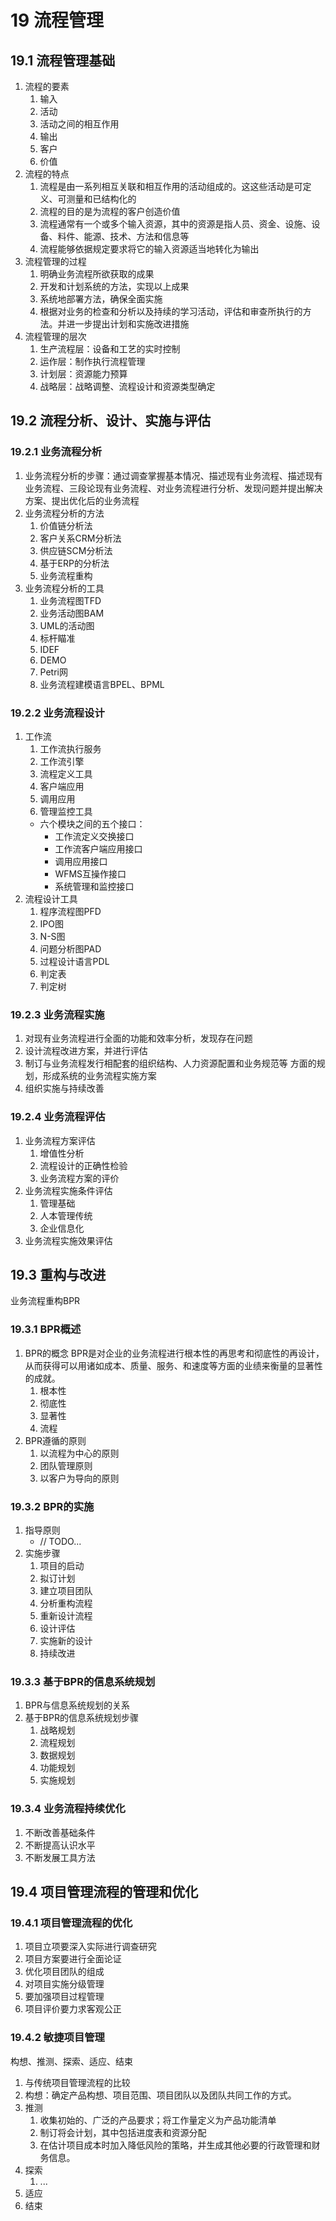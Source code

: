# 19 流程管理
## 19.1 流程管理基础
1. 流程的要素
	1. 输入
	2. 活动
	3. 活动之间的相互作用
	4. 输出
	5. 客户
	6. 价值
2. 流程的特点
	1. 流程是由一系列相互关联和相互作用的活动组成的。这这些活动是可定义、可测量和已结构化的
	2. 流程的目的是为流程的客户创造价值
	3. 流程通常有一个或多个输入资源，其中的资源是指人员、资金、设施、设备、料件、能源、技术、方法和信息等
	4. 流程能够依据规定要求将它的输入资源适当地转化为输出
3. 流程管理的过程
	1. 明确业务流程所欲获取的成果
	2. 开发和计划系统的方法，实现以上成果
	3. 系统地部署方法，确保全面实施
	4. 根据对业务的检查和分析以及持续的学习活动，评估和审查所执行的方法。并进一步提出计划和实施改进措施
4. 流程管理的层次
	1. 生产流程层：设备和工艺的实时控制
	2. 运作层：制作执行流程管理
	3. 计划层：资源能力预算
	4. 战略层：战略调整、流程设计和资源类型确定

## 19.2 流程分析、设计、实施与评估
### 19.2.1 业务流程分析
1. 业务流程分析的步骤：通过调查掌握基本情况、描述现有业务流程、描述现有业务流程、三段论现有业务流程、对业务流程进行分析、发现问题并提出解决方案、提出优化后的业务流程
2. 业务流程分析的方法
	1. 价值链分析法
	2. 客户关系CRM分析法
	3. 供应链SCM分析法
	4. 基于ERP的分析法
	5. 业务流程重构
3. 业务流程分析的工具
	1. 业务流程图TFD
	2. 业务活动图BAM
	3. UML的活动图
	4. 标杆瞄准
	5. IDEF
	6. DEMO
	7. Petri网
	9. 业务流程建模语言BPEL、BPML
	
### 19.2.2 业务流程设计
1. 工作流
	1. 工作流执行服务
	2. 工作流引擎
	3. 流程定义工具
	4. 客户端应用
	5. 调用应用
	6. 管理监控工具
	- 六个模块之间的五个接口：
		- 工作流定义交换接口
		- 工作流客户端应用接口
		- 调用应用接口
		- WFMS互操作接口
		- 系统管理和监控接口
2. 流程设计工具
	1. 程序流程图PFD
	2. IPO图
	3. N-S图
	4. 问题分析图PAD
	5. 过程设计语言PDL	
	6. 判定表
	7. 判定树

### 19.2.3 业务流程实施
1. 对现有业务流程进行全面的功能和效率分析，发现存在问题
2. 设计流程改进方案，并进行评估
3. 制订与业务流程发行相配套的组织结构、人力资源配置和业务规范等 方面的规划，形成系统的业务流程实施方案
4. 组织实施与持续改善

### 19.2.4 业务流程评估
1. 业务流程方案评估
	1. 增值性分析
	2. 流程设计的正确性检验
	3. 业务流程方案的评价
2. 业务流程实施条件评估
	1. 管理基础
	2. 人本管理传统
	3. 企业信息化
3. 业务流程实施效果评估

## 19.3 重构与改进
业务流程重构BPR

### 19.3.1 BPR概述
1. BPR的概念
	BPR是对企业的业务流程进行根本性的再思考和彻底性的再设计，从而获得可以用诸如成本、质量、服务、和速度等方面的业绩来衡量的显著性的成就。
	1. 根本性
	2. 彻底性
	3. 显著性
	4. 流程
2. BPR遵循的原则
	1. 以流程为中心的原则
	2. 团队管理原则
	3. 以客户为导向的原则

### 19.3.2 BPR的实施
1. 指导原则
	- // TODO...
2. 实施步骤
	1. 项目的启动
	2. 拟订计划
	3. 建立项目团队
	4. 分析重构流程
	5. 重新设计流程
	6. 设计评估
	7. 实施新的设计
	8. 持续改进

### 19.3.3 基于BPR的信息系统规划
1. BPR与信息系统规划的关系
2. 基于BPR的信息系统规划步骤
	1. 战略规划
	2. 流程规划
	3. 数据规划
	4. 功能规划
	5. 实施规划

### 19.3.4 业务流程持续优化
1. 不断改善基础条件
2. 不断提高认识水平
3. 不断发展工具方法

## 19.4 项目管理流程的管理和优化
### 19.4.1 项目管理流程的优化
1. 项目立项要深入实际进行调查研究
2. 项目方案要进行全面论证
3. 优化项目团队的组成
4. 对项目实施分级管理
5. 要加强项目过程管理
6. 项目评价要力求客观公正

### 19.4.2 敏捷项目管理
构想、推测、探索、适应、结束
1. 与传统项目管理流程的比较
2. 构想：确定产品构想、项目范围、项目团队以及团队共同工作的方式。
3. 推测
	1. 收集初始的、广泛的产品要求；将工作量定义为产品功能清单
	2. 制订将会计划，其中包括进度表和资源分配
	3. 在估计项目成本时加入降低风险的策略，并生成其他必要的行政管理和财务信息。
4. 探索
	1. ...
5. 适应
6. 结束
